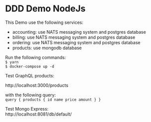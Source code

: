 # DDD Demo NodeJs  

This Demo use the following services: 
- accounting: use NATS messaging system and postgres database
- billing: use NATS messaging system and postgres database
- ordering: use NATS messaging system and postgres database
- products: use mongodb database

Run the following commands: <br />
`$ yarn`<br />
`$ docker-compose up -d`<br />

Test GraphQL products:

http://localhost:3000/products <br />

with the following query: <br />
`query {
  products {
    id
    name
    price
    amount
  }
}`

Test Mongo Express: <br />
http://localhost:8081/db/default/

